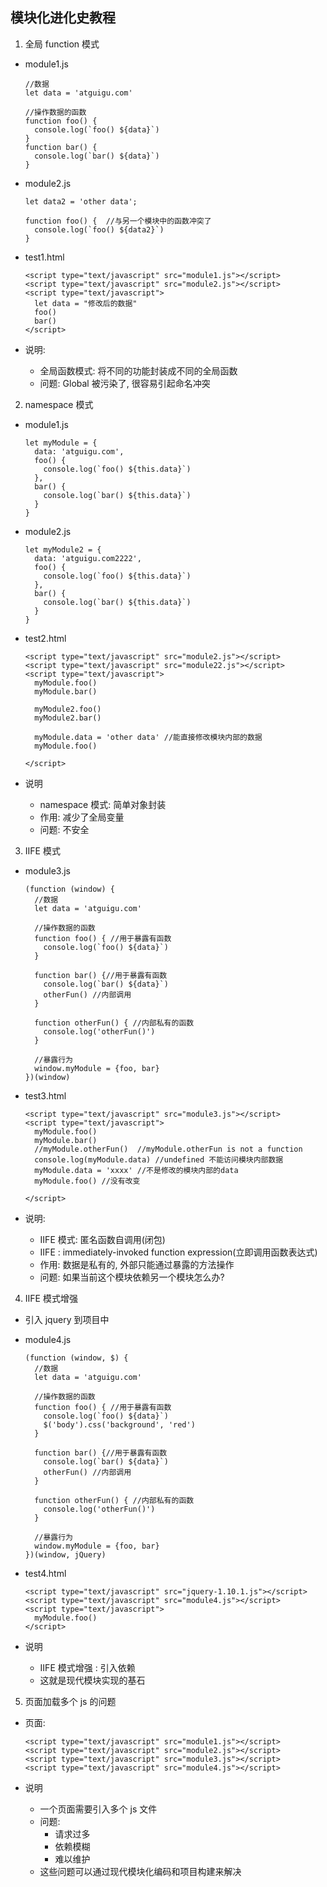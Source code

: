 ## 模块化进化史教程

1. 全局 function 模式

- module1.js

  ```
  //数据
  let data = 'atguigu.com'

  //操作数据的函数
  function foo() {
    console.log(`foo() ${data}`)
  }
  function bar() {
    console.log(`bar() ${data}`)
  }
  ```

- module2.js

  ```
  let data2 = 'other data';

  function foo() {  //与另一个模块中的函数冲突了
    console.log(`foo() ${data2}`)
  }
  ```

- test1.html

  ```
  <script type="text/javascript" src="module1.js"></script>
  <script type="text/javascript" src="module2.js"></script>
  <script type="text/javascript">
    let data = "修改后的数据"
    foo()
    bar()
  </script>
  ```

- 说明:
    - 全局函数模式: 将不同的功能封装成不同的全局函数
    - 问题: Global 被污染了, 很容易引起命名冲突

2. namespace 模式

- module1.js

  ```
  let myModule = {
    data: 'atguigu.com',
    foo() {
      console.log(`foo() ${this.data}`)
    },
    bar() {
      console.log(`bar() ${this.data}`)
    }
  }
  ```

- module2.js

  ```
  let myModule2 = {
    data: 'atguigu.com2222',
    foo() {
      console.log(`foo() ${this.data}`)
    },
    bar() {
      console.log(`bar() ${this.data}`)
    }
  }
  ```

- test2.html

  ```
  <script type="text/javascript" src="module2.js"></script>
  <script type="text/javascript" src="module22.js"></script>
  <script type="text/javascript">
    myModule.foo()
    myModule.bar()

    myModule2.foo()
    myModule2.bar()

    myModule.data = 'other data' //能直接修改模块内部的数据
    myModule.foo()

  </script>
  ```

- 说明
    - namespace 模式: 简单对象封装
    - 作用: 减少了全局变量
    - 问题: 不安全

3. IIFE 模式

- module3.js

  ```
  (function (window) {
    //数据
    let data = 'atguigu.com'

    //操作数据的函数
    function foo() { //用于暴露有函数
      console.log(`foo() ${data}`)
    }

    function bar() {//用于暴露有函数
      console.log(`bar() ${data}`)
      otherFun() //内部调用
    }

    function otherFun() { //内部私有的函数
      console.log('otherFun()')
    }

    //暴露行为
    window.myModule = {foo, bar}
  })(window)
  ```

- test3.html

  ```
  <script type="text/javascript" src="module3.js"></script>
  <script type="text/javascript">
    myModule.foo()
    myModule.bar()
    //myModule.otherFun()  //myModule.otherFun is not a function
    console.log(myModule.data) //undefined 不能访问模块内部数据
    myModule.data = 'xxxx' //不是修改的模块内部的data
    myModule.foo() //没有改变

  </script>
  ```

- 说明:
    - IIFE 模式: 匿名函数自调用(闭包)
    - IIFE : immediately-invoked function expression(立即调用函数表达式)
    - 作用: 数据是私有的, 外部只能通过暴露的方法操作
    - 问题: 如果当前这个模块依赖另一个模块怎么办?

4. IIFE 模式增强

- 引入 jquery 到项目中
- module4.js

  ```
  (function (window, $) {
    //数据
    let data = 'atguigu.com'

    //操作数据的函数
    function foo() { //用于暴露有函数
      console.log(`foo() ${data}`)
      $('body').css('background', 'red')
    }

    function bar() {//用于暴露有函数
      console.log(`bar() ${data}`)
      otherFun() //内部调用
    }

    function otherFun() { //内部私有的函数
      console.log('otherFun()')
    }

    //暴露行为
    window.myModule = {foo, bar}
  })(window, jQuery)
  ```

- test4.html

  ```
  <script type="text/javascript" src="jquery-1.10.1.js"></script>
  <script type="text/javascript" src="module4.js"></script>
  <script type="text/javascript">
    myModule.foo()
  </script>
  ```

- 说明
    - IIFE 模式增强 : 引入依赖
    - 这就是现代模块实现的基石

5. 页面加载多个 js 的问题

- 页面:

  ```
  <script type="text/javascript" src="module1.js"></script>
  <script type="text/javascript" src="module2.js"></script>
  <script type="text/javascript" src="module3.js"></script>
  <script type="text/javascript" src="module4.js"></script>
  ```

- 说明
    - 一个页面需要引入多个 js 文件
    - 问题:
        - 请求过多
        - 依赖模糊
        - 难以维护
    - 这些问题可以通过现代模块化编码和项目构建来解决
